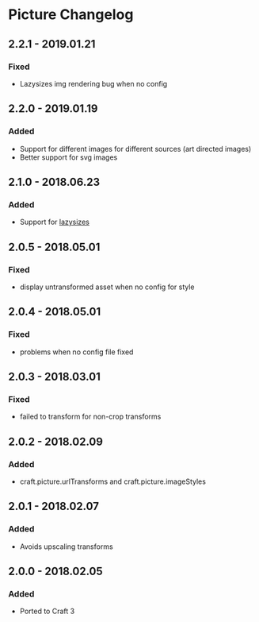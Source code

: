 # Picture Changelog

## 2.2.1 - 2019.01.21
### Fixed
- Lazysizes img rendering bug when no config

## 2.2.0 - 2019.01.19
### Added
- Support for different images for different sources (art directed images)
- Better support for svg images

## 2.1.0 - 2018.06.23
### Added
- Support for [lazysizes](https://github.com/aFarkas/lazysizes)

## 2.0.5 - 2018.05.01
### Fixed
- display untransformed asset when no config for style

## 2.0.4 - 2018.05.01
### Fixed
- problems when no config file fixed

## 2.0.3 - 2018.03.01
### Fixed
- failed to transform for non-crop transforms

## 2.0.2 - 2018.02.09
### Added
- craft.picture.urlTransforms and craft.picture.imageStyles

## 2.0.1 - 2018.02.07
### Added
- Avoids upscaling transforms

## 2.0.0 - 2018.02.05
### Added
- Ported to Craft 3